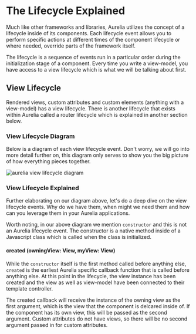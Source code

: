 # The Lifecycle Explained

Much like other frameworks and libraries, Aurelia utilizes the concept of a lifecycle inside of its components. Each lifecycle event allows you to perform specific actions at different times of the component lifecycle or where needed, override parts of the framework itself.

The lifecycle is a sequence of events run in a particular order during the initialization stage of a component. Every time you write a view-model, you have access to a view lifecycle which is what we will be talking about first.

## View Lifecycle

Rendered views, custom attributes and custom elements (anything with a view-model) has a view lifecycle. There is another lifecycle that exists within Aurelia called a router lifecycle which is explained in another section below.

### View Lifecycle Diagram

Below is a diagram of each view lifecycle event. Don't worry, we will go into more detail further on, this diagram only serves to show you the big picture of how everything pieces together.

![aurelia view lifecycle diagram](https://user-images.githubusercontent.com/368330/29503236-3e1e3c4c-8679-11e7-939a-2ab11d4d6985.png)

### View Lifecycle Explained

Further elaborating on our diagram above, let's do a deep dive on the view lifecycle events. Why do we have them, when might we need them and how can you leverage them in your Aurelia applications.

Worth noting, in our above diagram we mention `constructor` and this is not an Aurelia lifecycle event. The constructor is a native method inside of a Javascript class which is called when the class is initialized.

#### created (owningView: View, myView: View)
While the `constructor` itself is the first method called before anything else, `created` is the earliest Aurelia specific callback function that is called before anything else. At this point in the lifecycle, the view instance has been created and the view as well as view-model have been connected to their template controller.

The created callback will receive the instance of the owning view as the first argument, which is the view that the component is delcared inside of. If the component has its own view, this will be passed as the second argument. Custom attributes do not have views, so there will be no second argument passed in for custom attributes.
